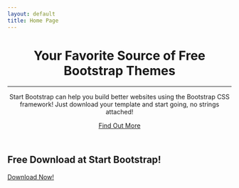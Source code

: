 ```yaml
---
layout: default
title: Home Page
---
```

<header>
	<div class="header-content">
		<div class="header-content-inner">
			<h1>Your Favorite Source of Free Bootstrap Themes</h1>
			<hr>
			<p>Start Bootstrap can help you build better websites using the Bootstrap CSS framework! Just download your template and start going, no strings attached!</p>
			<a href="/about.html" class="btn btn-primary btn-xl page-scroll">Find Out More</a>
		</div>
	</div>
</header>
<aside class="bg-dark">
	<div class="container text-center">
		<div class="call-to-action">
			<h2>Free Download at Start Bootstrap!</h2>
			<a href="/services.html" class="btn btn-default btn-xl wow tada">Download Now!</a>
		</div>
	</div>
</aside>
